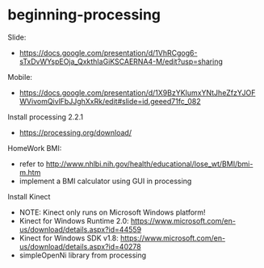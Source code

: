 # beginning-processing

Slide: 
  * https://docs.google.com/presentation/d/1VhRCgog6-sTxDvWYspEOja_QxkthIaGiKSCAERNA4-M/edit?usp=sharing

Mobile:
  * https://docs.google.com/presentation/d/1X9BzYKIumxYNtJheZfzYJOFWVivomQivlFbJJghXxRk/edit#slide=id.geeed71fc_082

Install processing 2.2.1
  * https://processing.org/download/

HomeWork BMI:
  - refer to http://www.nhlbi.nih.gov/health/educational/lose_wt/BMI/bmi-m.htm
  - implement a BMI calculator using GUI in processing

Install Kinect
  - NOTE: Kinect only runs on Microsoft Windows platform!
  - Kinect for Windows Runtime 2.0: https://www.microsoft.com/en-us/download/details.aspx?id=44559
  - Kinect for Windows SDK v1.8: https://www.microsoft.com/en-us/download/details.aspx?id=40278
  - simpleOpenNi library from processing

